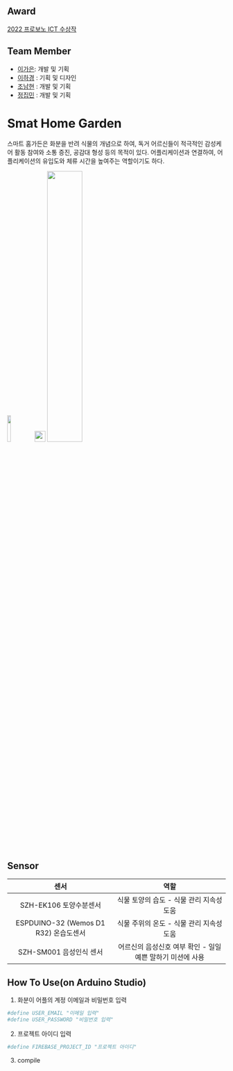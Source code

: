 ## Award
[2022 프로보노 ICT 수상작](https://user-images.githubusercontent.com/92314556/222881039-d701d9bf-7759-46c4-b56c-b38eebb7f466.png)

## Team Member
- [이가은](https://github.com/gaeun5744/smartHomeGarden): 개발 및 기획
- [이하경](https://github.com/Leehakyung) : 기획 및 디자인
- [조남현](https://github.com/cnh12) : 개발 및 기획
- [정집민](https://github.com/jibminJung) : 개발 및 기획

# Smat Home Garden
스마트 홈가든은 화분을 반려 식물의 개념으로 하여, 독거 어르신들이 적극적인 감성케어 활동 참여와 소통 증진, 공감대 형성 등의 목적이 있다. 어플리케이션과 연결하여, 어플리케이션의 유입도와 체류 시간을 높여주는 역할이기도 하다.

<img src="https://user-images.githubusercontent.com/92314556/218741454-f02b7ff5-eb7c-42b9-8e73-9c4aa8760553.png" width=12.5%/><img src="https://user-images.githubusercontent.com/92314556/218742135-b651fe8a-8b62-4f50-86be-5e89807092d5.png" width=25/>
<img src="https://user-images.githubusercontent.com/92314556/218741740-bba18245-ebb4-4071-aaee-062279b45778.png" width=40%/>


## Sensor

|센서|역할|
| :-----------------------------------------: | :-----------------------------------------: |
|SZH-EK106 토양수분센서 | 식물 토양의 습도 - 식물 관리 지속성 도움|
|ESPDUINO-32 (Wemos D1 R32) 온습도센서 | 식물 주위의 온도 - 식물 관리 지속성 도움|
|SZH-SM001 음성인식 센서 | 어르신의 음성신호 여부 확인 - 일일 예쁜 말하기 미션에 사용|


## How To Use(on Arduino Studio)

1. 화분이 어플의 계정 이메일과 비밀번호 입력
```powershell
#define USER_EMAIL "이메일 입력"
#define USER_PASSWORD "비밀번호 입력"
```

2. 프로젝트 아이디 입력
```powershell
#define FIREBASE_PROJECT_ID "프로젝트 아이디"
```

3. compile 
